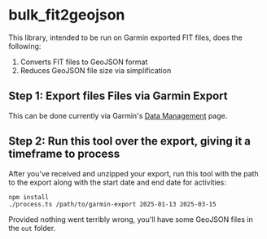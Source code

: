 # bulk_fit2geojson

This library, intended to be run on Garmin exported FIT files, does the following:
1. Converts FIT files to GeoJSON format
2. Reduces GeoJSON file size via simplification

## Step 1: Export files Files via Garmin Export
This can be done currently via Garmin's [Data Management](https://www.garmin.com/en-US/account/datamanagement/) page.
## Step 2: Run this tool over the export, giving it a timeframe to process
After you've received and unzipped your export, run this tool with the path to the export along with the start date and end date for activities:
```
npm install
./process.ts /path/to/garmin-export 2025-01-13 2025-03-15
```

Provided nothing went terribly wrong, you'll have some GeoJSON files in the `out` folder.
